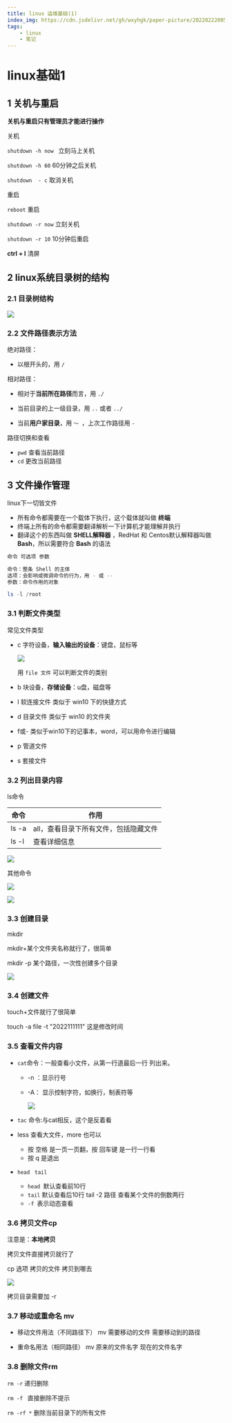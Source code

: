 ```yaml
---
title: linux 运维基础(1)
index_img: https://cdn.jsdelivr.net/gh/wxyhgk/paper-picture/202202220055181.png
tags:
    - linux
    - 笔记
---
```

# linux基础1

## 1 关机与重启

**关机与重启只有管理员才能进行操作**

关机

`shutdown -h now `  立刻马上关机

`shutdown -h 60`  60分钟之后关机

`shutdown  - c` 取消关机



重启

`reboot` 重启

`shutdown -r now` 立刻关机

`shutdown -r 10` 10分钟后重启



**ctrl + l** 清屏

## 2 linux系统目录树的结构

### 2.1 目录树结构

![](https://cdn.jsdelivr.net/gh/wxyhgk/paper-picture/image-20220221205900043.png)

### 2.2 文件路径表示方法

绝对路径：

* 以根开头的，用 `/`



相对路径：

* 相对于**当前所在路径**而言，用 `./`

* 当前目录的上一级目录，用 `..` 或者 `../`
* 当前**用户家目录**，用 `～ `，上次工作路径用 `-`



路径切换和查看

* `pwd` 查看当前路径
* `cd` 更改当前路径



## 3 文件操作管理

linux下一切皆文件

* 所有命令都需要在一个载体下执行，这个载体就叫做 **终端**
* 终端上所有的命令都需要翻译解析一下计算机才能理解并执行
* 翻译这个的东西叫做 **SHELL解释器** ，RedHat 和 Centos默认解释器叫做 **Bash**，所以需要符合 **Bash** 的语法



```powershell
命令 可选项 参数

命令：整条 Shell 的主体
选项：会影响或微调命令的行为，用 - 或 --
参数：命令作用的对象

ls -l /root
```



### 3.1 判断文件类型

常见文件类型

* c  字符设备，**输入输出的设备**：键盘，鼠标等

  ![](https://cdn.jsdelivr.net/gh/wxyhgk/paper-picture/image-20220221213748734.png)

  用 `file 文件` 可以判断文件的类别



* b 块设备，**存储设备**：u盘，磁盘等
* l 软连接文件 类似于 win10 下的快捷方式
* d 目录文件 类似于 win10 的文件夹
* f或- 类似于win10下的记事本，word，可以用命令进行编辑
* p 管道文件 
* s 套接文件



### 3.2 列出目录内容

ls命令

| 命令  | 作用                                  |
| ----- | ------------------------------------- |
| ls -a | all，查看目录下所有文件，包括隐藏文件 |
| ls -l | 查看详细信息                          |

![](https://cdn.jsdelivr.net/gh/wxyhgk/paper-picture/image-20220221220305277.png)



其他命令

![](https://cdn.jsdelivr.net/gh/wxyhgk/paper-picture/image-20220221222529826.png)



![](https://cdn.jsdelivr.net/gh/wxyhgk/paper-picture/image-20220221222903767.png)



### 3.3 创建目录

mkdir

mkdir+某个文件夹名称就行了，很简单

mkdir -p 某个路径，一次性创建多个目录

![](https://cdn.jsdelivr.net/gh/wxyhgk/paper-picture/image-20220221225056633.png)



### 3.4 创建文件

touch+文件就行了很简单

touch -a file -t "2022111111" 这是修改时间



### 3.5 查看文件内容

* `cat`命令：一般查看小文件，从第一行道最后一行 列出来。

  * -n ：显示行号

  * -A： 显示控制字符，如换行，制表符等

    ![](https://cdn.jsdelivr.net/gh/wxyhgk/paper-picture/202202220057845.png)



* `tac` 命令:与cat相反，这个是反着看

  

* less 查看大文件，more 也可以

  * 按 空格 是一页一页翻，按 回车键 是一行一行看
  * 按 q 是退出

  

* `head`  ` tail`

  * `head `默认查看前10行  
  * `tail` 默认查看后10行 tail -2 路径 查看某个文件的倒数两行
  * `-f `表示动态查看



### 3.6 拷贝文件cp

注意是：**本地拷贝**

拷贝文件直接拷贝就行了

cp 选项 拷贝的文件 拷贝到哪去

![](https://cdn.jsdelivr.net/gh/wxyhgk/paper-picture/202202220036161.png)



拷贝目录需要加 -r



### 3.7 移动或重命名 mv

* 移动文件用法（不同路径下）
  mv  需要移动的文件  需要移动到的路径



* 重命名用法（相同路径）
  mv  原来的文件名字  现在的文件名字





### 3.8 删除文件rm

`rm -r`  递归删除

`rm -f `  直接删除不提示

`rm -rf *` 删除当前目录下的所有文件

